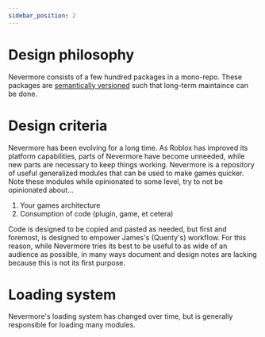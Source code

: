 ```yaml
---
sidebar_position: 2
---
```


# Design philosophy

Nevermore consists of a few hundred packages in a mono-repo. These packages are [semantically versioned](https://semver.org/) such that long-term maintaince can be done.

# Design criteria

Nevermore has been evolving for a long time. As Roblox has improved its platform capabilities, parts of Nevermore have become unneeded, while new parts are necessary to keep
things working. Nevermore is a repository of useful generalized modules that can be used to make games quicker. Note these modules while opinionated to some level, try to not be
opinionated about...

1. Your games architecture
2. Consumption of code (plugin, game, et cetera)

Code is designed to be copied and pasted as needed, but first and foremost, is designed to empower James's (Quenty's) workflow. For this reason, while Nevermore tries its best to be useful
to as wide of an audience as possible, in many ways document and design notes are lacking because this is not its first purpose.


# Loading system

Nevermore's loading system has changed over time, but is generally responsible for loading many modules.
